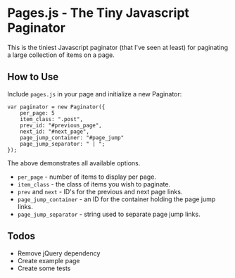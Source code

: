 # Pages.js - The Tiny Javascript Paginator

This is the tiniest Javascript paginator (that I've seen at least) for paginating a large collection of items on a page.

## How to Use

Include ```pages.js``` in your page and initialize a new Paginator:

    var paginator = new Paginator({
        per_page: 5
        item_class: ".post",
        prev_id: "#previous_page",
        next_id: "#next_page",
        page_jump_container: "#page_jump"
        page_jump_separator: " | ";
    });

The above demonstrates all available options.

- ```per_page``` - number of items to display per page.
- ```item_class``` - the class of items you wish to paginate.
- ```prev``` and ```next``` - ID's for the previous and next page links.
- ```page_jump_container``` - an ID for the container holding the page jump links.
- ```page_jump_separator``` - string used to separate page jump links.

## Todos
- Remove jQuery dependency
- Create example page
- Create some tests

